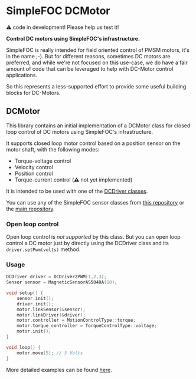 # SimpleFOC DCMotor


:warning: code in development! Please help us test it!


**Control DC motors using SimpleFOC's infrastructure.**

SimpleFOC is really intended for field oriented control of PMSM motors, it's in the name ;-). But for different reasons, sometimes DC motors are preferred, and while we're not focused on this use-case, we do have a fair amount of code that can be leveraged to help with DC-Motor control applications.

So this represents a less-supported effort to provide some useful building blocks for DC-Motors.

## DCMotor

This library contains an initial implementation of a DCMotor class for closed loop control of DC motors using SimpleFOC's infrastructure.

It supports closed loop motor control based on a position sensor on the motor shaft, with the following modes:

- Torque-voltage control
- Velocity control
- Position control
- Torque-current control (:warning: not yet implemented)

It is intended to be used with one of the [DCDriver classes](../../drivers/dc/).

You can use any of the SimpleFOC sensor classes from [this repository](../../encoders/) or the [main repository](https://github.com/simplefoc/Arduino-FOC/tree/master/src/sensors).

### Open loop control

Open loop control is *not supported* by this class. But you can open loop control a DC motor just by directly using the DCDriver class and its `driver.setPwm(volts)` method.

### Usage

```c++
DCDriver driver = DCDriver2PWM(1,2,3);
Sensor sensor = MagneticSensorAS5048A(10);

void setup() {
    sensor.init();
    driver.init();
    motor.linkSensor(&sensor);
    motor.linkDriver(&driver);
    motor.controller = MotionControlType::torque;
    motor.torque_controller = TorqueControlType::voltage;
    motor.init();
}

void loop() {
    motor.move(5); // 5 Volts
}
```

More detailed examples can be found [here](../examples/).
